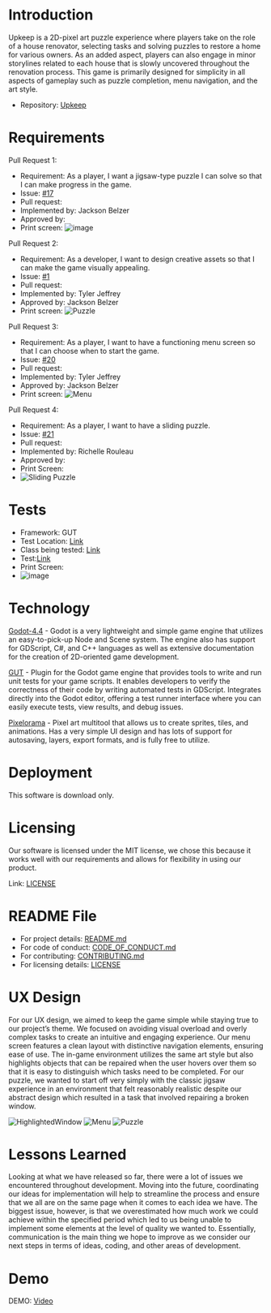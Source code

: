 # Introduction #
Upkeep is a 2D-pixel art puzzle experience where players take on the role of a house renovator, selecting tasks and solving puzzles to restore a home for various owners. As an added aspect, players can also engage in minor storylines related to each house that is slowly uncovered throughout the renovation process. This game is primarily designed for simplicity in all aspects of gameplay such as puzzle completion, menu navigation, and the art style.
- Repository: [Upkeep](https://github.com/TJeffrey237/CS386Project)

# Requirements #
Pull Request 1:
- Requirement: As a player, I want a jigsaw-type puzzle I can solve so that I can make progress in the game.
- Issue: [#17](https://github.com/TJeffrey237/CS386Project/issues/17)
- Pull request: 
- Implemented by: Jackson Belzer
- Approved by: 
- Print screen: ![image](https://github.com/user-attachments/assets/0cb3ba98-5317-4059-af15-2c43172b816c)

Pull Request 2:
- Requirement: As a developer, I want to design creative assets so that I can make the game visually appealing.
- Issue: [#1](https://github.com/TJeffrey237/CS386Project/issues/1)
- Pull request: 
- Implemented by: Tyler Jeffrey
- Approved by: Jackson Belzer 
- Print screen:
![Puzzle](https://github.com/user-attachments/assets/953a1e98-e1e0-49b8-8943-e254f0561506)

Pull Request 3:
- Requirement: As a player, I want to have a functioning menu screen so that I can choose when to start the game.
- Issue: [#20](https://github.com/TJeffrey237/CS386Project/issues/20)
- Pull request: 
- Implemented by: Tyler Jeffrey
- Approved by: Jackson Belzer
- Print screen: 
![Menu](https://github.com/user-attachments/assets/f26c2e03-b293-4f90-9d2d-a4f6f356a03d)

Pull Request 4:
- Requirement: As a player, I want to have a sliding puzzle.
- Issue: [#21](https://github.com/TJeffrey237/CS386Project/issues/21)
- Pull request:
- Implemented by: Richelle Rouleau
- Approved by:
- Print Screen:
- ![Sliding Puzzle](https://github.com/user-attachments/assets/a712d9e2-bfe8-483b-bb85-156e72d110da)


# Tests #
- Framework: GUT
- Test Location: [Link](https://github.com/TJeffrey237/CS386Project/tree/main/upkeep/tests)
- Class being tested: [Link](https://github.com/TJeffrey237/CS386Project/blob/main/upkeep/scenes/jigsaw_test.tscn)
- Test:[Link](https://github.com/TJeffrey237/CS386Project/blob/test-merge/upkeep/tests/test_jigsaw_solve.gd)
- Print Screen:
- ![image](https://github.com/user-attachments/assets/85713c1e-1d8e-4251-a855-8f257e3ab8c2)


# Technology #
[Godot-4.4](https://godotengine.org/) - Godot is a very lightweight and simple game engine that utilizes an easy-to-pick-up Node and Scene system. The engine also has support for GDScript, C#, and C++ languages as well as extensive documentation for the creation of 2D-oriented game development.

[GUT](https://github.com/bitwes/Gut) - Plugin for the Godot game engine that provides tools to write and run unit tests for your game scripts. It enables developers to verify the correctness of their code by writing automated tests in GDScript. Integrates directly into the Godot editor, offering a test runner interface where you can easily execute tests, view results, and debug issues.

[Pixelorama](https://orama-interactive.itch.io/pixelorama) - Pixel art multitool that allows us to create sprites, tiles, and animations. Has a very simple UI design and has lots of support for autosaving, layers, export formats, and is fully free to utilize.

# Deployment #
This software is download only.

# Licensing #
Our software is licensed under the MIT license, we chose this because it works well with our requirements and allows for flexibility in using our product.

Link: [LICENSE](https://github.com/TJeffrey237/CS386Project/blob/1f0ebd6c482d134169931b3dded6944345594f44/LICENSE)

# README File #
- For project details: [README.md](https://github.com/TJeffrey237/CS386Project/blob/d2ba6edb93d8b26670a88d2699e833ab84171b57/README.md)
- For code of conduct: [CODE_OF_CONDUCT.md](https://github.com/TJeffrey237/CS386Project/blob/d2ba6edb93d8b26670a88d2699e833ab84171b57/CODE_OF_CONDUCT.md)
- For contributing: [CONTRIBUTING.md](https://github.com/TJeffrey237/CS386Project/blob/d2ba6edb93d8b26670a88d2699e833ab84171b57/CONTRIBUTING.md)
- For licensing details: [LICENSE](https://github.com/TJeffrey237/CS386Project/blob/1f0ebd6c482d134169931b3dded6944345594f44/LICENSE)

# UX Design #
For our UX design, we aimed to keep the game simple while staying true to our project’s theme. We focused on avoiding visual overload and overly complex tasks to create an intuitive and engaging experience. Our menu screen features a clean layout with distinctive navigation elements, ensuring ease of use. The in-game environment utilizes the same art style but also highlights objects that can be repaired when the user hovers over them so that it is easy to distinguish which tasks need to be completed. For our puzzle, we wanted to start off very simply with the classic jigsaw experience in an environment that felt reasonably realistic despite our abstract design which resulted in a task that involved repairing a broken window.

![HighlightedWindow](https://github.com/user-attachments/assets/70ae7dd0-6b31-4a10-a9a4-1bc2b37107aa)
![Menu](https://github.com/user-attachments/assets/f26c2e03-b293-4f90-9d2d-a4f6f356a03d)
![Puzzle](https://github.com/user-attachments/assets/953a1e98-e1e0-49b8-8943-e254f0561506)


# Lessons Learned #
Looking at what we have released so far, there were a lot of issues we encountered throughout development. Moving into the future, coordinating our ideas for implementation will help to streamline the process and ensure that we all are on the same page when it comes to each idea we have. The biggest issue, however, is that we overestimated how much work we could achieve within the specified period which led to us being unable to implement some elements at the level of quality we wanted to. Essentially, communication is the main thing we hope to improve as we consider our next steps in terms of ideas, coding, and other areas of development.

# Demo #
DEMO: [Video](https://youtu.be/YQwL-fYPEzc)
